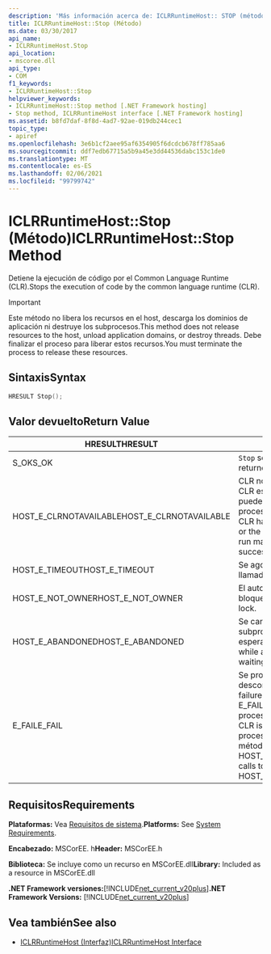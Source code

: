 ```yaml
---
description: 'Más información acerca de: ICLRRuntimeHost:: STOP (método)'
title: ICLRRuntimeHost::Stop (Método)
ms.date: 03/30/2017
api_name:
- ICLRRuntimeHost.Stop
api_location:
- mscoree.dll
api_type:
- COM
f1_keywords:
- ICLRRuntimeHost::Stop
helpviewer_keywords:
- ICLRRuntimeHost::Stop method [.NET Framework hosting]
- Stop method, ICLRRuntimeHost interface [.NET Framework hosting]
ms.assetid: b8fd7daf-8f8d-4ad7-92ae-019db244cec1
topic_type:
- apiref
ms.openlocfilehash: 3e6b1cf2aee95af6354905f6dcdcb678ff785aa6
ms.sourcegitcommit: ddf7edb67715a5b9a45e3dd44536dabc153c1de0
ms.translationtype: MT
ms.contentlocale: es-ES
ms.lasthandoff: 02/06/2021
ms.locfileid: "99799742"
---
```

# <a name="iclrruntimehoststop-method"></a><span data-ttu-id="65bfc-103">ICLRRuntimeHost::Stop (Método)</span><span class="sxs-lookup"><span data-stu-id="65bfc-103">ICLRRuntimeHost::Stop Method</span></span>

<span data-ttu-id="65bfc-104">Detiene la ejecución de código por el Common Language Runtime (CLR).</span><span class="sxs-lookup"><span data-stu-id="65bfc-104">Stops the execution of code by the common language runtime (CLR).</span></span>  
  
> [!IMPORTANT]
> <span data-ttu-id="65bfc-105">Este método no libera los recursos en el host, descarga los dominios de aplicación ni destruye los subprocesos.</span><span class="sxs-lookup"><span data-stu-id="65bfc-105">This method does not release resources to the host, unload application domains, or destroy threads.</span></span> <span data-ttu-id="65bfc-106">Debe finalizar el proceso para liberar estos recursos.</span><span class="sxs-lookup"><span data-stu-id="65bfc-106">You must terminate the process to release these resources.</span></span>  
  
## <a name="syntax"></a><span data-ttu-id="65bfc-107">Sintaxis</span><span class="sxs-lookup"><span data-stu-id="65bfc-107">Syntax</span></span>  
  
```cpp  
HRESULT Stop();  
```  
  
## <a name="return-value"></a><span data-ttu-id="65bfc-108">Valor devuelto</span><span class="sxs-lookup"><span data-stu-id="65bfc-108">Return Value</span></span>  
  
|<span data-ttu-id="65bfc-109">HRESULT</span><span class="sxs-lookup"><span data-stu-id="65bfc-109">HRESULT</span></span>|<span data-ttu-id="65bfc-110">Descripción</span><span class="sxs-lookup"><span data-stu-id="65bfc-110">Description</span></span>|  
|-------------|-----------------|  
|<span data-ttu-id="65bfc-111">S_OK</span><span class="sxs-lookup"><span data-stu-id="65bfc-111">S_OK</span></span>|<span data-ttu-id="65bfc-112">`Stop` se devolvió correctamente.</span><span class="sxs-lookup"><span data-stu-id="65bfc-112">`Stop` returned successfully.</span></span>|  
|<span data-ttu-id="65bfc-113">HOST_E_CLRNOTAVAILABLE</span><span class="sxs-lookup"><span data-stu-id="65bfc-113">HOST_E_CLRNOTAVAILABLE</span></span>|<span data-ttu-id="65bfc-114">CLR no se ha cargado en un proceso o CLR está en un estado en el que no puede ejecutar código administrado ni procesar la llamada correctamente.</span><span class="sxs-lookup"><span data-stu-id="65bfc-114">The CLR has not been loaded into a process, or the CLR is in a state in which it cannot run managed code or process the call successfully.</span></span>|  
|<span data-ttu-id="65bfc-115">HOST_E_TIMEOUT</span><span class="sxs-lookup"><span data-stu-id="65bfc-115">HOST_E_TIMEOUT</span></span>|<span data-ttu-id="65bfc-116">Se agotó el tiempo de espera de la llamada.</span><span class="sxs-lookup"><span data-stu-id="65bfc-116">The call timed out.</span></span>|  
|<span data-ttu-id="65bfc-117">HOST_E_NOT_OWNER</span><span class="sxs-lookup"><span data-stu-id="65bfc-117">HOST_E_NOT_OWNER</span></span>|<span data-ttu-id="65bfc-118">El autor de la llamada no posee el bloqueo.</span><span class="sxs-lookup"><span data-stu-id="65bfc-118">The caller does not own the lock.</span></span>|  
|<span data-ttu-id="65bfc-119">HOST_E_ABANDONED</span><span class="sxs-lookup"><span data-stu-id="65bfc-119">HOST_E_ABANDONED</span></span>|<span data-ttu-id="65bfc-120">Se canceló un evento mientras un subproceso o fibra bloqueados estaba esperando en él.</span><span class="sxs-lookup"><span data-stu-id="65bfc-120">An event was canceled while a blocked thread or fiber was waiting on it.</span></span>|  
|<span data-ttu-id="65bfc-121">E_FAIL</span><span class="sxs-lookup"><span data-stu-id="65bfc-121">E_FAIL</span></span>|<span data-ttu-id="65bfc-122">Se produjo un error grave desconocido.</span><span class="sxs-lookup"><span data-stu-id="65bfc-122">An unknown catastrophic failure occurred.</span></span> <span data-ttu-id="65bfc-123">Si un método devuelve E_FAIL, CLR ya no se puede usar en el proceso.</span><span class="sxs-lookup"><span data-stu-id="65bfc-123">If a method returns E_FAIL, the CLR is no longer usable within the process.</span></span> <span data-ttu-id="65bfc-124">Las llamadas subsiguientes a métodos de hospedaje devuelven HOST_E_CLRNOTAVAILABLE.</span><span class="sxs-lookup"><span data-stu-id="65bfc-124">Subsequent calls to hosting methods return HOST_E_CLRNOTAVAILABLE.</span></span>|  
  
## <a name="requirements"></a><span data-ttu-id="65bfc-125">Requisitos</span><span class="sxs-lookup"><span data-stu-id="65bfc-125">Requirements</span></span>  

 <span data-ttu-id="65bfc-126">**Plataformas:** Vea [Requisitos de sistema](../../get-started/system-requirements.md).</span><span class="sxs-lookup"><span data-stu-id="65bfc-126">**Platforms:** See [System Requirements](../../get-started/system-requirements.md).</span></span>  
  
 <span data-ttu-id="65bfc-127">**Encabezado:** MSCorEE. h</span><span class="sxs-lookup"><span data-stu-id="65bfc-127">**Header:** MSCorEE.h</span></span>  
  
 <span data-ttu-id="65bfc-128">**Biblioteca:** Se incluye como un recurso en MSCorEE.dll</span><span class="sxs-lookup"><span data-stu-id="65bfc-128">**Library:** Included as a resource in MSCorEE.dll</span></span>  
  
 <span data-ttu-id="65bfc-129">**.NET Framework versiones:**[!INCLUDE[net_current_v20plus](../../../../includes/net-current-v20plus-md.md)]</span><span class="sxs-lookup"><span data-stu-id="65bfc-129">**.NET Framework Versions:** [!INCLUDE[net_current_v20plus](../../../../includes/net-current-v20plus-md.md)]</span></span>  
  
## <a name="see-also"></a><span data-ttu-id="65bfc-130">Vea también</span><span class="sxs-lookup"><span data-stu-id="65bfc-130">See also</span></span>

- [<span data-ttu-id="65bfc-131">ICLRRuntimeHost (Interfaz)</span><span class="sxs-lookup"><span data-stu-id="65bfc-131">ICLRRuntimeHost Interface</span></span>](iclrruntimehost-interface.md)
